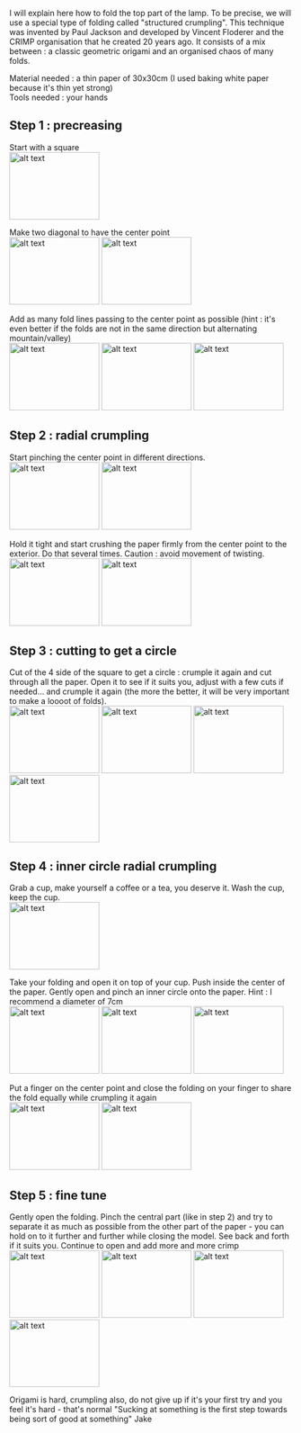 I will explain here how to fold the top part of the lamp. To be precise, we will use a special type of folding called "structured crumpling". This technique was invented by Paul Jackson and developed by Vincent Floderer and the CRIMP organisation that he created 20 years ago. It consists of a mix between : a classic geometric origami and an organised chaos of many folds.

Material needed : a thin paper of 30x30cm (I used baking white paper because it's thin yet strong)                  
Tools needed : your hands

## Step 1 : precreasing
Start with a square       
<img src= "https://user-images.githubusercontent.com/25649502/137322790-6d7b5599-6c79-4fb4-b6a6-db1d9c00b5a9.JPG" alt="alt text" width="160" height="120"> 

Make two diagonal to have the center point        
<img src= "https://user-images.githubusercontent.com/25649502/137322791-515bd17a-2492-4bc6-aeaa-7e770b65d2e3.JPG" alt="alt text" width="160" height="120"> <img src= "https://user-images.githubusercontent.com/25649502/137322794-11832512-4d64-4049-bb60-fbf84a723746.JPG" alt="alt text" width="160" height="120"> 

Add as many fold lines passing to the center point as possible (hint : it's even better if the folds are not in the same direction but alternating mountain/valley)        
<img src= "https://user-images.githubusercontent.com/25649502/137322795-29e8a3ab-e2a1-4673-ae24-9ca64e1a4121.JPG" alt="alt text" width="160" height="120"> <img src= "https://user-images.githubusercontent.com/25649502/137322796-8d348fff-2453-48f7-bce1-bb57f42e5dd0.JPG" alt="alt text" width="160" height="120"> <img src= "https://user-images.githubusercontent.com/25649502/137322787-904cf214-f50f-40cb-9975-b638f36e5151.JPG" alt="alt text" width="160" height="120">

## Step 2 : radial crumpling      
Start pinching the center point in different directions.           
<img src= "https://user-images.githubusercontent.com/25649502/137324346-262854ea-98e0-4c02-8c62-b4827893e4b4.JPG" alt="alt text" width="160" height="120"> <img src= "https://user-images.githubusercontent.com/25649502/137324502-ebc8d1e6-0017-446d-967d-7d06953e224a.JPG" alt="alt text" width="160" height="120">

Hold it tight and start crushing the paper firmly from the center point to the exterior. Do that several times. Caution : avoid movement of twisting.        
<img src= "https://user-images.githubusercontent.com/25649502/137324536-2b5fe4fd-513c-4edb-93a4-f0d3fb4480a6.JPG" alt="alt text" width="160" height="120"> <img src= "https://user-images.githubusercontent.com/25649502/137324578-2f6d1f0f-6d64-408c-b0f2-0cdd93966a51.JPG" alt="alt text" width="160" height="120">

## Step 3 : cutting to get a circle
Cut of the 4 side of the square to get a circle : crumple it again and cut through all the paper. Open it to see if it suits you, adjust with a few cuts if needed... and crumple it again (the more the better, it will be very important to make a loooot of folds).                       
<img src= "https://user-images.githubusercontent.com/25649502/137325695-2fcd9f70-b13d-42ef-be50-a4f4272301fb.JPG" alt="alt text" width="160" height="120"> <img src= "https://user-images.githubusercontent.com/25649502/137325737-d7da9991-a7d7-498f-9c00-54c9be587ea1.JPG" alt="alt text" width="160" height="120"> <img src= "https://user-images.githubusercontent.com/25649502/137325863-3d35749c-dbd6-4cb3-896b-c6d19e3e7dd5.JPG" alt="alt text" width="160" height="120"> <img src= "https://user-images.githubusercontent.com/25649502/137325951-7dca1bd2-6c2a-463d-89de-0519112d9ed6.JPG" alt="alt text" width="160" height="120">

## Step 4 : inner circle radial crumpling         
Grab a cup, make yourself a coffee or a tea, you deserve it. Wash the cup, keep the cup.                  
<img src= "https://user-images.githubusercontent.com/25649502/137326673-8a479c86-5fa6-48b5-ad5d-379803192b06.JPG" alt="alt text" width="160" height="120">

Take your folding and open it on top of your cup. Push inside the center of the paper. Gently open and pinch an inner circle onto the paper. Hint : I recommend a diameter of 7cm          
<img src= "https://user-images.githubusercontent.com/25649502/137326733-2dd13738-0d53-4a45-a020-34fa7e5170c6.JPG" alt="alt text" width="160" height="120"> <img src= "https://user-images.githubusercontent.com/25649502/137326772-d7ccdf01-8c6a-4ec9-b470-38fa660a9e9f.JPG" alt="alt text" width="160" height="120"> <img src= "https://user-images.githubusercontent.com/25649502/137326873-886eceaf-9942-4f8b-877a-532f6b002938.JPG" alt="alt text" width="160" height="120">

Put a finger on the center point and close the folding on your finger to share the fold equally while crumpling it again        
<img src= "https://user-images.githubusercontent.com/25649502/137326930-cc1606d2-e4fa-4ee7-b831-f319d45b8c23.JPG" alt="alt text" width="160" height="120">
<img src= "https://user-images.githubusercontent.com/25649502/137326969-a2b59b46-ef53-4ed1-ac6a-bcf636ed22dc.JPG" alt="alt text" width="160" height="120">


##  Step 5 : fine tune    
Gently open the folding. Pinch the central part (like in step 2) and try to separate it as much as possible from the other part of the paper - you can hold on to it further and further while closing the model. See back and forth if it suits you. Continue to open and add more and more crimp        
<img src= "https://user-images.githubusercontent.com/25649502/137328732-3f502372-5d29-40d7-b035-a4982b3f8102.JPG" alt="alt text" width="160" height="120">
<img src= "https://user-images.githubusercontent.com/25649502/137328801-56b36248-3274-412b-a2d9-332a67e68aaa.JPG" alt="alt text" width="160" height="120">
<img src= "https://user-images.githubusercontent.com/25649502/137328842-7a64b0ae-5fd2-4fc4-a286-11f6fe4c4ac5.JPG" alt="alt text" width="160" height="120">
<img src= "https://user-images.githubusercontent.com/25649502/137328942-1f338787-f9a4-4a9d-be75-ad8a5ee892b4.JPG" alt="alt text" width="160" height="120">

Origami is hard, crumpling also, do not give up if it's your first try and you feel it's hard - that's normal "Sucking at something is the first step towards being sort of good at something" Jake
